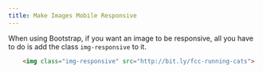 ```yaml
---
title: Make Images Mobile Responsive
---
```

When using Bootstrap, if you want an image to be responsive, all you have to do is add the class `img-responsive` to it.

```html
    <img class="img-responsive" src="http://bit.ly/fcc-running-cats">
```
